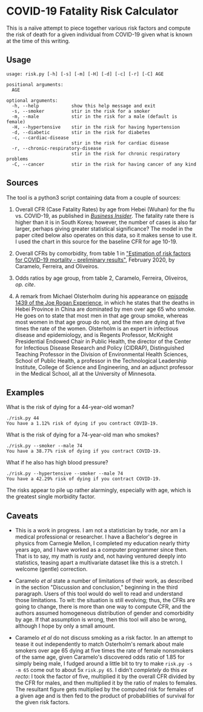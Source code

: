 # COVID-19 Fatality Risk Calculator

This is a naïve attempt to piece together various risk factors and compute the
risk of death for a given individual from COVID-19 given what is known at the
time of this writing.

## Usage

```
usage: risk.py [-h] [-s] [-m] [-H] [-d] [-c] [-r] [-C] AGE

positional arguments:
  AGE

optional arguments:
  -h, --help            show this help message and exit
  -s, --smoker          stir in the risk for a smoker
  -m, --male            stir in the risk for a male (default is female)
  -H, --hypertensive    stir in the risk for having hypertension
  -d, --diabetic        stir in the risk for diabetes
  -c, --cardiac-disease
                        stir in the risk for cardiac disease
  -r, --chronic-respiratory-disease
                        stir in the risk for chronic respiratory problems
  -C, --cancer          stir in the risk for having cancer of any kind
```

## Sources

The tool is a python3 script containing data from a couple of sources:

1. Overall CFR (Case Fatality Rates) by age from Hebei (Wuhan) for the flu vs.
COVID-19, as published in _[Business
Insider](https://www.businessinsider.com/coronavirus-compared-to-flu-mortality-rates-2020-3)_.
The fatality rate there is higher than it is in South Korea; however, the
number of cases is also far larger, perhaps giving greater statistical
significance?  The model in the paper cited below also operates on this data, so
it makes sense to use it.  I used the chart in this source for the baseline CFR
for age 10-19.

1. Overall CFRs by comorbidity, from table 1 in ["Estimation of risk factors for
COVID-19 mortality - preliminary
results"](https://www.researchgate.net/publication/339505988_Estimation_of_risk_factors_for_COVID-19_mortality_-_preliminary_results),
February 2020, by Caramelo, Ferreira, and Oliveiros.

1. Odds ratios by age group, from table 2, Caramelo, Ferreira, Oliveiros, _op.
cite_.

1. A remark from Michael Olsterholm during his appearance on [episode 1439 of
the Joe Rogan Experience](https://www.youtube.com/watch?v=E3URhJx0NSw), in which
he states that the deaths in Hebei Province in China are dominated by men over
age 65 who smoke.  He goes on to state that most men in that age group smoke,
whereas most women in that age group do not, and the men are dying at five times
the rate of the women.  Olsterholm is an expert in infectious disease and
epidemiology, and is Regents Professor, McKnight Presidential Endowed Chair in
Public Health, the director of the Center for Infectious Disease Research and
Policy (CIDRAP), Distinguished Teaching Professor in the Division of
Environmental Health Sciences, School of Public Health, a professor in the
Technological Leadership Institute, College of Science and Engineering, and an
adjunct professor in the Medical School, all at the University of Minnesota.

## Examples

What is the risk of dying for a 44-year-old woman?

```
./risk.py 44
You have a 1.12% risk of dying if you contract COVID-19.
```

What is the risk of dying for a 74-year-old man who smokes?

```
./risk.py --smoker --male 74
You have a 38.77% risk of dying if you contract COVID-19.
```

What if he also has high blood pressure?

```
./risk.py --hypertensive --smoker --male 74
You have a 42.29% risk of dying if you contract COVID-19.
```

The risks appear to pile up rather alarmingly, especially with age, which is the
greatest single morbidity factor.

## Caveats

* This is a work in progress.  I am not a statistician by trade, nor am I a
medical professional or researcher.  I have a Bachelor's degree in physics from
Carnegie Mellon, I completed my education nearly thirty years ago, and I
have worked as a computer programmer since then.  That is to say, my math is
_rusty_ and, not having ventured deeply into statistics, teasing apart a
multivariate dataset like this is a stretch.  I welcome (gentle) correction.

* Caramelo _et al_ state a number of limitations of their work, as described in
the section "Discussion and conclusion," beginning in the third paragraph.
Users of this tool would do well to read and understand those limitations.  To
wit:  the situation is still evolving; thus, the CFRs are going to change, there
is more than one way to compute CFR, and the authors assumed homogeneous
distribution of gender and comorbidity by age.  If that assumption is wrong,
then this tool will also be wrong, although I hope by only a small amount.

* Caramelo _et al_ do not discuss smoking as a risk factor.  In an attempt to
tease it out independently to match Osterholm's remark about male smokers over
age 65 dying at five times the rate of female nonsmokers of the same age, given
Caramelo's discovered odds ratio of 1.85 for simply being male, I fudged around
a little bit to try to make `risk.py -s -m 65` come out to about 5x `risk.py
65`.  I didn't _completely_ do this _ex recto_:  I took the factor of five,
multiplied it by the overall CFR divided by the CFR for males, and then
multiplied it by the ratio of males to females.  The resultant figure gets
multiplied by the computed risk for females of a given age and is then fed to
the product of probabilities of survival for the given risk factors.
